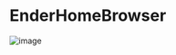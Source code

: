 # EnderHomeBrowser

![image](https://github.com/user-attachments/assets/bc409adb-ffc7-4059-9f27-0284c5963899)

